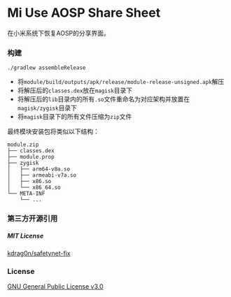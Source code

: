 # Mi Use AOSP Share Sheet

在小米系统下恢复AOSP的分享界面。

### 构建

```shell
./gradlew assembleRelease
```

- 将`module/build/outputs/apk/release/module-release-unsigned.apk`解压
- 将解压后的`classes.dex`放在`magisk`目录下
- 将解压后的`lib`目录内的所有`.so`文件重命名为对应架构并放置在`magisk/zygisk`目录下
- 将`magisk`目录下的所有文件压缩为`zip`文件

最终模块安装包将类似以下结构：

```
module.zip
├── classes.dex
├── module.prop
├── zygisk
│   ├── arm64-v8a.so
│   ├── armeabi-v7a.so
│   ├── x86.so
│   └── x86_64.so
└── META-INF
    └── ...
```

### 第三方开源引用

##### MIT License

[kdrag0n/safetynet-fix](https://github.com/kdrag0n/safetynet-fix)

### License

[GNU General Public License v3.0](https://github.com/YifePlayte/Mi-Use-AOSP-Share-Sheet/blob/main/LICENSE)
